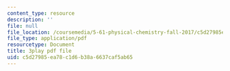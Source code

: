 ```yaml
---
content_type: resource
description: ''
file: null
file_location: /coursemedia/5-61-physical-chemistry-fall-2017/c5d27985ea78c1d6b38a6637caf5ab65_8kM9quINTHI.pdf
file_type: application/pdf
resourcetype: Document
title: 3play pdf file
uid: c5d27985-ea78-c1d6-b38a-6637caf5ab65
---
```

